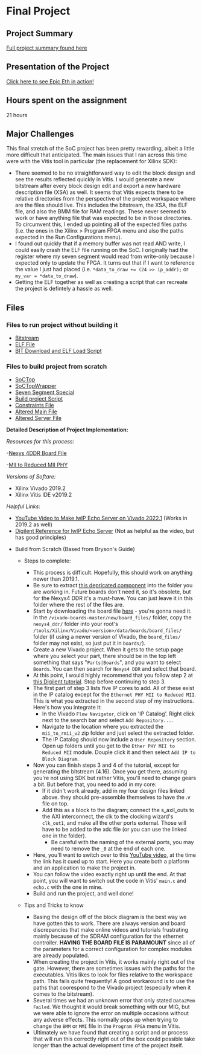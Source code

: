 # Final Project

## Project Summary
[Full project summary found here](./project_summary.md)

## Presentation of the Project
[Click here to see Epic Eth in action!](https://youtu.be/TTqIrQKLqos)

## Hours spent on the assignment
21 hours

## Major Challenges
This final stretch of the SoC project has been pretty rewarding, albeit a little more difficult that anticipated. The main issues that I ran across this time were with the Vitis tool in particular (the replacement for Xilinx SDK):

- There seemed to be no straightforward way to edit the block design and see the results reflected quickly in Vitis. I would generate a new bitstream after every block design edit and export a new hardware description file (XSA) as well. It seems that Vitis expects there to be relative directories from the perspective of the project workspace where are the files should live. This includes the bitstream, the XSA, the ELF file, and also the BMM file for RAM readings. These never seemed to work or have anything file that was expected to be in those directories. To circumvent this, I ended up pointing all of the expected files paths (i.e. the ones in the Xilinx > Program FPGA menu and also the paths expected in the Run Configurations menu).
- I found out quickly that if a memory buffer was not read AND write, I could easily crash the ELF file running on the SoC. I originally had the register where my seven segment would read from write-only because I expected only to update the FPGA. It turns out that if I want to reference the value I just had placed (i.e. `*data_to_draw += (24 >> ip_addr);` or `my_var = *data_to_draw`).
- Getting the ELF together as well as creating a script that can recreate the project is defintely a hassle as well.

## Files
### Files to run project without building it
- [Bitstream](./epic_eth_wrapper_final.bit)
- [ELF File](./ETH_TEST.elf)
- [BIT Download and ELF Load Script](./dwnload_and_load.tcl)

### Files to build project from scratch
- [SoCTop](./SoCTop.sv)
- [SoCTopWrapper](./SoCTopWrapper.v)
- [Seven Segment Special](./SevenSegmentController.vhd)
- [Build project Script](./soc.tcl)
- [Constraints File](./eth_ref_clk.xdc)
- [Altered Main File](./main.c)
- [Altered Server File](./echo.c)

**Detailed Description of Project Implementation:**

_Resources for this process:_

-[Nexys 4DDR Board File](./vivado-boards-master.zip)

-[MII to Reduced MII PHY](./mii_to_rmii_v2_0.zip)

_Versions of Softare:_
- Xilinx Vivado 2019.2
- Xilinx Vitis IDE v2019.2

_Helpful Links:_
- [YouTube Video to Make lwIP Echo Server on Vivado 2022.1](https://www.youtube.com/watch?v=pxbmNsWoId8) (Works in 2019.2 as well)
- [Digilent Reference for lwIP Echo Server](https://digilent.com/reference/learn/programmable-logic/tutorials/nexys-4-getting-started-with-microblaze-servers/start) (Not as helpful as the video, but has good principles)

* Build from Scratch (Based from Bryson's Guide)
    * Steps to complete:
        * This process is difficult. Hopefully, this should work on anything newer than 2019.1.
        * Be sure to extract [this depricated component](./mii_to_rmii_v2_0.zip) into the folder you are working in. Future boards don't need it, so it's obsolete, but for the Nexys4 DDR it's a must-have. You can just leave it in this folder where the rest of the files are.
        * Start by downloading the board file [here](./vivado-boards-master.zip) - you're gonna need it. In the `/vivado-boards-master/new/board_files/` folder, copy the `nexys4_ddr/` folder into your root's `/tools/Xilinx/Vivado/<version>/data/boards/board_files/` folder (if using a newer version of Vivado, the `board_files/` folder may not exist, so just put it in `boards/`).
        * Create a new Vivado project. When it gets to the setup page where you select your part, there should be in the top left something that says "`Parts|Boards`", and you want to select `Boards`. You can then search for `Nexys4 DDR` and select that board.
        * At this point, I would highly recommend that you follow step 2 at [this Digilent tutorial](https://digilent.com/reference/learn/programmable-logic/tutorials/nexys-4-ddr-getting-started-with-microblaze-servers/start#creating_new_block_design). Stop before continuing to step 3.
        * The first part of step 3 lists five IP cores to add. All of these exist in the IP catalog except for the `Ethernet PHY MII to Reduced MII`. This is what you extracted in the second step of my instructions. Here's how you integrate it:
            * In the Vivado `Flow Navigator`, click on 'IP Catalog'. Right click next to the search bar and select `Add Repository...`.
            * Navigate to the location where you extracted the `mii_to_rmii_v2` zip folder and just select the extracted folder.
            * The IP Catalog should now include a `User Repository` section. Open up folders until you get to the `Ether PHY MII to Reduced MII` module. Douple click it and then select `Add IP to Block Diagram`.
        * Now you can finish steps 3 and 4 of the tutorial, except for generating the bitstream (4.16). Once you get there, assuming you're not using SDK but rather Vitis, you'll need to change gears a bit. But before that, you need to add in my core:
            * If it didn't work already, add in my four design files linked above. they should pre-assemble themselves to have the .v file on top. 
            * Add this as a block to the diagram; connect the s_axil_outs to the AXI interconnect, the clk to the clocking wizard's `clk_out1`, and make all the other ports external. Those will have to be added to the xdc file (or you can use the linked one in the folder).
                * Be careful with the naming of the external ports, you may need to remove the `_0` at the end of each one.
        * Here, you'll want to switch over to this [YouTube video](https://youtu.be/pxbmNsWoId8?t=374), at the time the link has it cued up to start. Here you create both a platform and an application to make the project in.
        * You can follow the video exactly right up until the end. At that point, you will want to switch out the code in Vitis' `main.c` and `echo.c` with the one in mine. 
        * Build and run the project, and well done!

    * Tips and Tricks to know
        * Basing the design off of the block diagram is the best way we have gotten this to work. There are always version and board discrepancies that make online videos and tutorials frustrating mainly because of the SDRAM configuration for the ethernet controller. **HAVING THE BOARD FILE IS PARAMOUNT** since all of the parameters for a correct configuration for complex modules are already populated.
        * When creating the project in Vitis, it works mainly right out of the gate. However, there are sometimes issues with the paths for the executables. Vitis likes to look for files relative to the workspace path. This fails quite frequently! A good workaround is to use the paths that coorespond to the Vivado project (especially when it comes to the bitstream).
        * Several times we had an unknown error that only stated `Data2Mem Failed`. We thought it would break something with our MIG, but we were able to ignore the error on multiple occasions without any adverse effects. This normally pops up when trying to change the `BMM` or `MMI` file in the `Program FPGA` menu in Vitis.
        * Ultimately we have found that creating a script and or process that will run this correctly right out of the box could possible take longer than the actual development time of the project itself.